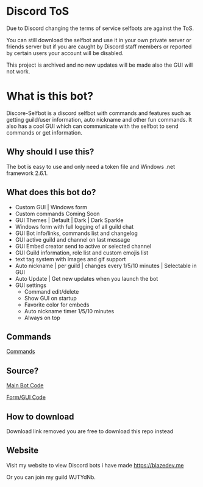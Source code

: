 # Discord ToS
Due to Discord changing the terms of service selfbots are against the ToS.

You can still download the selfbot and use it in your own private server or friends server but if you are caught by Discord staff members or reported by certain users your account will be disabled.

This project is archived and no new updates will be made also the GUI will not work.

# What is this bot?
Discore-Selfbot is a discord selfbot with commands and features such as getting guild/user information, auto nickname and other fun commands. It also has a cool GUI which can communicate with the selfbot to send commands or get information.

## Why should I use this?
The bot is easy to use and only need a token file and Windows .net framework 2.6.1.

## What does this bot do?

- Custom GUI | Windows form
- Custom commands Coming Soon
- GUI Themes | Default | Dark | Dark Sparkle
- Windows form with full logging of all guild chat
- GUI Bot info/links, commands list and changelog
- GUI active guild and channel on last message
- GUI Embed creator send to active or selected channel
- GUI Guild information, role list and custom emojis list
- text tag system with images and gif support
- Auto nickname | per guild | changes every 1/5/10 minutes | Selectable in GUI
- Auto Update | Get new updates when you launch the bot
- GUI settings
  - Command edit/delete
  - Show GUI on startup
  - Favorite color for embeds
  - Auto nickname timer 1/5/10 minutes
  - Always on top
  
## Commands
[Commands](https://github.com/xXBuilderBXx/Discore-Selfbot/blob/master/Commands.md)

## Source?
[Main Bot Code](https://github.com/xXBuilderBXx/Discore-Selfbot/blob/master/Discore-Selfbot/Program.cs)

[Form/GUI Code](https://github.com/xXBuilderBXx/Discore-Selfbot/blob/master/Discore-Selfbot/GUI.cs)
## How to download
Download link removed you are free to download this repo instead

## Website
Visit my website to view Discord bots i have made
https://blazedev.me

Or you can join my guild WJTYdNb.
